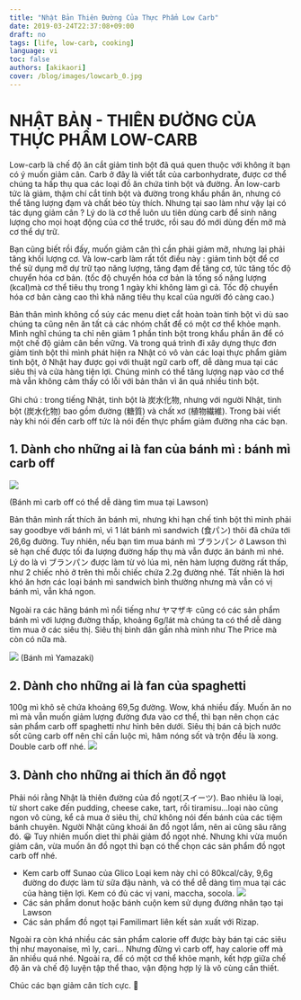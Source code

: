 ```yaml
---
title: "Nhật Bản Thiên Đường Của Thực Phẩm Low Carb"
date: 2019-03-24T22:37:08+09:00
draft: no
tags: [life, low-carb, cooking]
language: vi
toc: false
authors: [akikaori]
cover: /blog/images/lowcarb_0.jpg
---
```


# NHẬT BẢN - THIÊN ĐƯỜNG CỦA THỰC PHẨM LOW-CARB

Low-carb là chế độ ăn cắt giảm tinh bột đã quá quen thuộc với không ít bạn có ý muốn giảm cân. Carb ở đây là viết tắt của carbonhydrate, được cơ thể chúng ta hấp thụ qua các loại đồ ăn chứa tinh bột và đường. Ăn low-carb tức là giảm, thậm chí cắt tinh bột và đường trong khẩu phần ăn, nhưng có thể tăng lượng đạm và chất béo tùy thích. Nhưng tại sao làm như vậy lại có tác dụng giảm cân ?  Lý do là cơ thể luôn ưu tiên dùng carb để sinh năng lượng cho mọi hoạt động của cơ thể trước, rồi sau đó mới dùng đến mỡ mà cơ thể dự trữ. 

Bạn cũng biết rồi đấy, muốn  giảm cân thì cần phải giảm mỡ, nhưng lại phải tăng khối lượng cơ. Và low-carb làm rất tốt điều này : giảm tinh bột để cơ thể sử dụng mỡ dự trữ tạo năng lượng, tăng đạm để tăng cơ, tức tăng tốc độ chuyển hóa cơ bản.
(tốc độ chuyển hóa cơ bản là tống số năng lượng (kcal)mà cơ thể tiêu thụ trong 1 ngày khi không làm gì cả. Tốc độ chuyển hóa cơ bản càng cao thì khả năng tiêu thụ kcal của người đó càng cao.)

Bản thân mình không cổ súy các menu diet cắt hoàn toàn tinh bột vì dù sao chúng ta cũng nên ăn tất cả các nhóm chất để có một cơ thể khỏe mạnh. Mình nghĩ chúng ta chỉ nên giảm 1 phần tinh bột trong khẩu phần ăn để có một chế độ giảm cân bền vững. Và trong quá trình đi xây dựng thực đơn giảm tinh bột thì mình phát hiện ra Nhật có vô vàn các loại thực phẩm giảm tinh bột, ở Nhật hay được gọi với thuật ngữ carb off, dễ dàng mua tại các siêu thị và cửa hàng tiện lợi. Chúng mình có thể tăng lượng nạp vào cơ thể mà vẫn không cảm thấy có lỗi với bản thân vì ăn quá nhiều tinh bột.

Ghi chú : trong tiếng Nhật, tinh bột là 炭水化物, nhưng với người Nhật, tinh bột (炭水化物) bao gồm đường (糖質) và chất xơ (植物繊維). Trong bài viết này khi nói đến carb off tức là nói đến thực phẩm giảm đường nha các bạn.

## 1. Dành cho những ai là fan của bánh mì : bánh mì carb off

![](/blog/images/lowcarb_1.jpg)

(Bánh mì carb off có thể dễ dàng tìm mua tại Lawson)

Bản thân mình rất thích ăn bánh mì, nhưng khi hạn chế tinh bột thì mình phải  say goodbye với bánh mì, vì 1 lát bánh mì sandwich (食パン) thôi đã chứa tới 26,6g đường. Tuy nhiên, nếu bạn tìm mua bánh mì ブランパン ở Lawson thì sẽ hạn chế được tối đa lượng đường hấp thụ mà vẫn được ăn bánh mì nhé. Lý do là vì ブランパン được làm từ vỏ lúa mì, nên hàm lượng đường rất thấp, như 2 chiếc nhỏ ở trên thì mỗi chiếc chứa 2.2g đường nhé. Tất nhiên là hơi khó ăn hơn các loại bánh mì sandwich bình thường nhưng mà vẫn có vị bánh mì, vẫn khá ngon. 

Ngoài ra các hãng bánh mì nổi tiếng như ヤマザキ cũng có các sản phẩm bánh mì với lượng đường thấp, khoảng 6g/lát mà chúng ta có thể dễ dàng tìm mua ở các siêu thị. Siêu thị bình dân gần nhà mình như The Price mà còn có nữa mà.

![](/blog/images/lowcarb_2.jpg)
(Bánh mì Yamazaki)

## 2. Dành cho những ai là fan của spaghetti

100g mì khô sẽ chứa khoảng 69,5g đường. Wow, khá nhiều đấy.  Muốn ăn no mì mà vẫn muốn giảm lượng đường đưa vào cơ thể, thì bạn nên chọn các sản phẩm carb off spaghetti như hình bên dưới. Siêu thị bán cả bịch nước sốt cũng carb off nên chỉ cần luộc mì, hâm nóng sốt và trộn đều là xong. Double carb off nhé.
![](/blog/images/lowcarb_3.jpg)

## 3. Dành cho những ai thích ăn đồ ngọt

Phải nói rằng Nhật là thiên đường của đồ ngọt(スイーツ). Bao nhiêu là loại, từ short cake đến pudding, cheese cake, tart, rồi tiramisu...loại nào cũng ngon vô cùng, kể cả mua ở siêu thị, chứ không nói đến bánh của các tiệm bánh chuyên. Người Nhật cũng khoái ăn đồ ngọt lắm, nên ai cũng sâu răng đó. 😀 
Tuy nhiên muốn diet thì phải giảm đồ ngọt nhé. Nhưng khi vừa muốn giảm cân, vừa muốn ăn đồ ngọt thì bạn có thể chọn các sản phẩm đồ ngọt carb off nhé.

- Kem carb off Sunao của Glico
Loại kem này chỉ có 80kcal/cây, 9,6g đường do được làm từ sữa đậu nành, và có thể dễ dàng tìm mua tại các của hàng tiện lợi. Kem có đủ các vị vani, maccha, socola.
![](/blog/images/sunao01.jpg)
- Các sản phẩm donut hoặc bánh cuộn kem sử dụng đường nhân tạo tại Lawson
- Các sản phẩm đồ ngọt tại Familimart liên kết sản xuất với Rizap.

Ngoài ra còn khá nhiều các sản phẩm calorie off được bày bán tại các siêu thị như mayonaise, mì ly, cari... Nhưng đừng vì carb off, hay calorie off mà ăn nhiều quá nhé. Ngoài ra, để có một cơ thể khỏe mạnh, kết hợp giữa chế độ ăn và chế độ luyện tập thể thao, vận động hợp lý là vô cùng cần thiết.

Chúc các bạn giảm cân tích cực. 🙂
